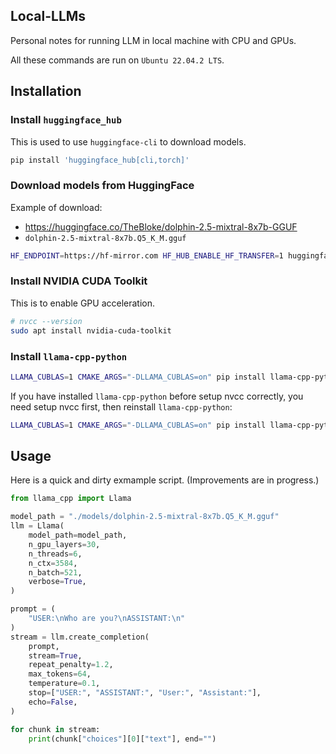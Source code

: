 ## Local-LLMs
Personal notes for running LLM in local machine with CPU and GPUs.

All these commands are run on `Ubuntu 22.04.2 LTS`.

## Installation

### Install `huggingface_hub`

This is used to use `huggingface-cli` to download models.

```sh
pip install 'huggingface_hub[cli,torch]'
```

### Download models from HuggingFace

Example of download:

- https://huggingface.co/TheBloke/dolphin-2.5-mixtral-8x7b-GGUF
- `dolphin-2.5-mixtral-8x7b.Q5_K_M.gguf`

```sh
HF_ENDPOINT=https://hf-mirror.com HF_HUB_ENABLE_HF_TRANSFER=1 huggingface-cli download TheBloke/dolphin-2.5-mixtral-8x7b-GGUF dolphin-2.5-mixtral-8x7b.Q5_K_M.gguf --local-dir ./models/ --local-dir-use-symlinks False
```

### Install NVIDIA CUDA Toolkit

This is to enable GPU acceleration.

```sh
# nvcc --version
sudo apt install nvidia-cuda-toolkit
```

### Install `llama-cpp-python`

```sh
LLAMA_CUBLAS=1 CMAKE_ARGS="-DLLAMA_CUBLAS=on" pip install llama-cpp-python
```

If you have installed `llama-cpp-python` before setup nvcc correctly, you need setup nvcc first, then reinstall `llama-cpp-python`:

```sh
LLAMA_CUBLAS=1 CMAKE_ARGS="-DLLAMA_CUBLAS=on" pip install llama-cpp-python --upgrade --force-reinstall --no-cache-dir
```

## Usage

Here is a quick and dirty exmample script. (Improvements are in progress.)

```py
from llama_cpp import Llama

model_path = "./models/dolphin-2.5-mixtral-8x7b.Q5_K_M.gguf"
llm = Llama(
    model_path=model_path,
    n_gpu_layers=30,
    n_threads=6,
    n_ctx=3584,
    n_batch=521,
    verbose=True,
)

prompt = (
    "USER:\nWho are you?\nASSISTANT:\n"
)
stream = llm.create_completion(
    prompt,
    stream=True,
    repeat_penalty=1.2,
    max_tokens=64,
    temperature=0.1,
    stop=["USER:", "ASSISTANT:", "User:", "Assistant:"],
    echo=False,
)

for chunk in stream:
    print(chunk["choices"][0]["text"], end="")

```